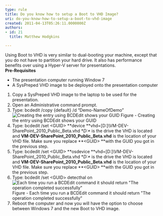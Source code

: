 ```yaml
---
type: rule
title: Do you know how to setup a Boot to VHD Image?
uri: do-you-know-how-to-setup-a-boot-to-vhd-image
created: 2011-04-13T05:26:11.0000000Z
authors:
- id: 21
  title: Matthew Hodgkins

---
```


 Using Boot to VHD is very similar to dual-booting your machine, except that you do not have to partition your hard drive. It also has performance benefits over using a Hyper-V server for presentations. <br> **Pre-Requisites**


- The presentation computer running Window 7
- A SysPreped VHD image to be deployed onto the presentation computer


1. Copy a SysPreped VHD image to the laptop to be used for the presentation.
2. Open an Administrative command prompt.
3. Type:
bcdedit /copy {default} /d “Demo-NameOfDemo”![Creating the entry using BCDEdit shows your GUID](/PublishingImages/fig1-creatingentry.png)
Figure - Creating the entry using BCDEdit shows your GUID
4. Type:
bcdedit /set &lt;GUID&gt; **device **vhd=[D:]\VM-DEV-SharePoint\_2010\_Public\_Beta.vhd
**D:\** is the drive the VHD is located and **VM-DEV-SharePoint\_2010\_Public\_Beta.vhd** is the location of your VHD file. Make sure you replace **&lt;GUID&gt; **with the GUID you got in the previous step.
5. Type:
bcdedit /set &lt;GUID&gt; **osdevice **vhd=[D:]\VM-DEV-SharePoint\_2010\_Public\_Beta.vhd
**D:\** is the drive the VHD is located and **VM-DEV-SharePoint\_2010\_Public\_Beta.vhd** is the location of your VHD file. Make sure you replace **&lt;GUID&gt; **with the GUID you got in the previous step.
6. Type:
bcdedit /set &lt;GUID&gt; detecthal on![Each time you run a BCDEdit command it should return &quot;The operation completed successfully&quot;](/PublishingImages/fig2-addguids.png)
Figure - Each time you run a BCDEdit command it should return "The operation completed successfully"
7. Reboot the computer and now you will have the option to choose between Windows 7 and the new Boot to VHD image.


